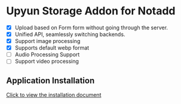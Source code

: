 # Upyun Storage Addon for Notadd

- [x] Upload based on Form form without going through the server.
- [x] Unified API, seamlessly switching backends.
- [x] Support image processing
- [x] Supports default webp format
- [ ] Audio Processing Support
- [ ] Support video processing

## Application Installation

[Click to view the installation document](https://docs.nestjs.cn/#/v2/en/appstore?id=install)
